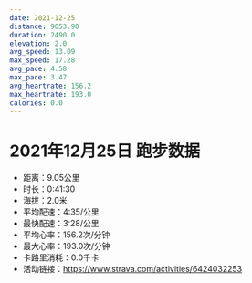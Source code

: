 ```yaml
---
date: 2021-12-25
distance: 9053.90
duration: 2490.0
elevation: 2.0
avg_speed: 13.09
max_speed: 17.28
avg_pace: 4.58
max_pace: 3.47
avg_heartrate: 156.2
max_heartrate: 193.0
calories: 0.0
---
```


# 2021年12月25日 跑步数据

- 距离：9.05公里
- 时长：0:41:30
- 海拔：2.0米
- 平均配速：4:35/公里
- 最快配速：3:28/公里
- 平均心率：156.2次/分钟
- 最大心率：193.0次/分钟
- 卡路里消耗：0.0千卡
- 活动链接：https://www.strava.com/activities/6424032253
